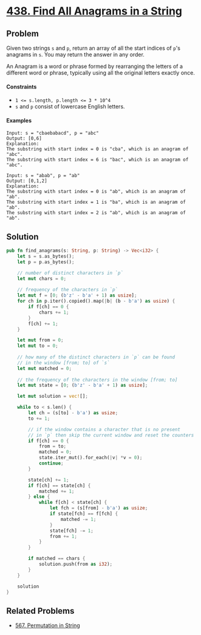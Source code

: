 # [438. Find All Anagrams in a String](https://leetcode.com/problems/find-all-anagrams-in-a-string/)

## Problem

Given two strings `s` and `p`, return an array of all the start indices of `p`'s
anagrams in `s`. You may return the answer in any order.

An Anagram is a word or phrase formed by rearranging the letters of a different
word or phrase, typically using all the original letters exactly once.

#### Constraints

* `1 <= s.length, p.length <= 3 * 10^4`
* `s` and `p` consist of lowercase English letters.

#### Examples

```text
Input: s = "cbaebabacd", p = "abc"
Output: [0,6]
Explanation:
The substring with start index = 0 is "cba", which is an anagram of "abc".
The substring with start index = 6 is "bac", which is an anagram of "abc".
```

```text
Input: s = "abab", p = "ab"
Output: [0,1,2]
Explanation:
The substring with start index = 0 is "ab", which is an anagram of "ab".
The substring with start index = 1 is "ba", which is an anagram of "ab".
The substring with start index = 2 is "ab", which is an anagram of "ab".
```

## Solution

```rust
pub fn find_anagrams(s: String, p: String) -> Vec<i32> {
    let s = s.as_bytes();
    let p = p.as_bytes();

    // number of distinct characters in `p`
    let mut chars = 0;
    
    // frequency of the characters in `p`
    let mut f = [0; (b'z' - b'a' + 1) as usize];
    for ch in p.iter().copied().map(|b| (b - b'a') as usize) {
        if f[ch] == 0 {
            chars += 1;
        }
        f[ch] += 1;
    }

    let mut from = 0;
    let mut to = 0;
    
    // how many of the distinct characters in `p` can be found
    // in the window [from; to] of `s`
    let mut matched = 0;
    
    // the frequency of the characters in the window [from; to]
    let mut state = [0; (b'z' - b'a' + 1) as usize];

    let mut solution = vec![];

    while to < s.len() {
        let ch = (s[to] - b'a') as usize;
        to += 1;

        // if the window contains a character that is no present
        // in `p` then skip the current window and reset the counters
        if f[ch] == 0 {
            from = to;
            matched = 0;
            state.iter_mut().for_each(|v| *v = 0);
            continue;
        }

        state[ch] += 1;
        if f[ch] == state[ch] {
            matched += 1;
        } else {
            while f[ch] < state[ch] {
                let fch = (s[from] - b'a') as usize;
                if state[fch] == f[fch] {
                    matched -= 1;
                }
                state[fch] -= 1;
                from += 1;
            }
        }

        if matched == chars {
            solution.push(from as i32);
        }
    }

    solution
}
```

## Related Problems

* [567. Permutation in String](500%20-%20599/567%20-%20Permutation%20in%20String.md)
